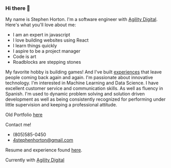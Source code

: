 ### Hi there 👋

<!--
**StephenSHorton/StephenSHorton** is a ✨ _special_ ✨ repository because its `README.md` (this file) appears on your GitHub profile.

Here are some ideas to get you started:

- 🔭 I’m currently working on ...
- 🌱 I’m currently learning ...
- 👯 I’m looking to collaborate on ...
- 🤔 I’m looking for help with ...
- 💬 Ask me about ...
- 📫 How to reach me: ...
- 😄 Pronouns: ...
- ⚡ Fun fact: ...
-->

My name is Stephen Horton. I'm a software engineer with [Agility Digital](https://www.linkedin.com/company/agility-digital/). Here's what you'll love about me:

- I am an expert in javascript
- I love building websites using React
- I learn things quickly
- I aspire to be a project manager
- Code is art
- Roadblocks are stepping stones

My favorite hobby is building games! And I've built [experiences](https://www.roblox.com/games/2057709189/Shrink-Grow-SIMULATOR#!/about) that leave people coming back again and again. I'm passionate about innovative technology. I'm interested in Machine Learning and Data Science. I have excellent customer service and communication skills. As well as fluency in Spanish. I'm used to dynamic problem solving and solution driven development as well as being consistently recognized for performing under little supervision and keeping a professional attitude.

Old Portfolio [here](https://stephen-horton-portfolio.web.app/)

Contact me!
- (805)585-0450
- 4stephenhorton@gmail.com

Resume and experience found [here](https://www.linkedin.com/in/stephenshorton).

Currently with [Agility Digital](https://agilityads.com/)
